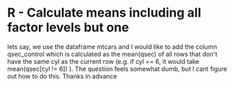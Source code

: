 
# R - Calculate means including all factor levels but one

lets say, we use the dataframe mtcars and I would like to add the column qsec_control which is calculated as the mean(qsec) of all rows that don't have the same cyl as the current row (e.g. if cyl == 6, it would take mean(qsec[cyl != 6]) ).
The question feels somewhat dumb, but I cant figure out how to do this.
Thanks in advance

        